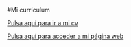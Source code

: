 #Mi curriculum

[Pulsa aquí para ir a mi cv](https://marthazfq.github.io)

[Pulsa aquí para acceder a mi página web](https://marthazfq.github.io/Web/)
